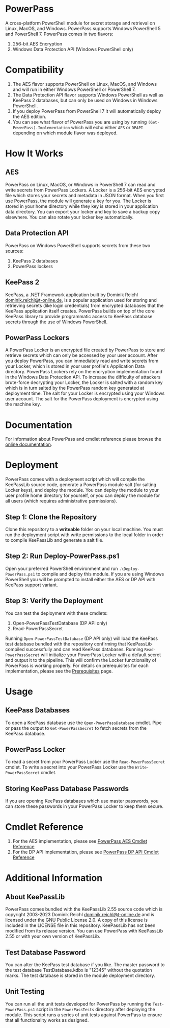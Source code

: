 # PowerPass
A cross-platform PowerShell module for secret storage and retrieval on Linux, MacOS, and Windows. PowerPass supports Windows PowerShell 5 and PowerShell 7. PowerPass comes in two flavors:
1. 256-bit AES Encryption
2. Windows Data Protection API (Windows PowerShell only)
# Compatibility
1. The AES flavor supports PowerShell on Linux, MacOS, and Windows and will run in either Windows PowerShell or PowerShell 7.
2. The Data Protection API flavor supports Windows PowerShell as well as KeePass 2 databases, but can only be used on Windows in Windows PowerShell.
3. If you deploy PowerPass from PowerShell 7 it will automatically deploy the AES edition.
4. You can see what flavor of PowerPass you are using by running `(Get-PowerPass).Implementation` which will echo either `AES` or `DPAPI` depending on which module flavor was deployed.
# How It Works
## AES
PowerPass on Linux, MacOS, or Windows in PowerShell 7 can read and write secrets from PowerPass Lockers.
A Locker is a 256-bit AES encrypted file which stores your secrets and metadata in JSON format.
When you first use PowerPass, the module will generate a key for you.
The Locker is stored in your home directory while they key is stored in your application data directory.
You can export your locker and key to save a backup copy elsewhere.
You can also rotate your locker key automatically.
## Data Protection API
PowerPass on Windows PowerShell supports secrets from these two sources:
1. KeePass 2 databases
2. PowerPass lockers
## KeePass 2
KeePass, a .NET Framework application built by Dominik Reichl <dominik.reichl@t-online.de>, is a popular application used for storing and retrieving secrets (like login credentials) from encrypted databases that the KeePass application itself creates.
PowerPass builds on top of the core KeePass library to provide programmatic access to KeePass database secrets through the use of Windows PowerShell.
## PowerPass Lockers
A PowerPass Locker is an encrypted file created by PowerPass to store and retrieve secrets which can only be accessed by your user account.
After you deploy PowerPass, you can immediately read and write secrets from your Locker, which is stored in your user profile's Application Data directory.
PowerPass Lockers rely on the encryption implementation found in the Windows Data Protection API.
To increase the difficulty of attackers brute-force decrypting your Locker, the Locker is salted with a random key which is in turn salted by the PowerPass random key generated at deployment time.
The salt for your Locker is encrypted using your Windows user account.
The salt for the PowerPass deployment is encrypted using the machine key.
# Documentation
For information about PowerPass and cmdlet reference please browse the [online documentation](https://chopinrlz.github.io/powerpass).
# Deployment
PowerPass comes with a deployment script which will compile the KeePassLib source code, generate a PowerPass module salt (for salting Locker keys), and deploy the module. You can deploy the module to your user profile home directory for yourself, or you can deploy the module for all users (which requires administrative permissions).
## Step 1: Clone the Repository
Clone this repository to a **writeable** folder on your local machine. You must run the deployment script with write permissions to the local folder in order to compile KeePassLib and generate a salt file.
## Step 2: Run Deploy-PowerPass.ps1
Open your preferred PowerShell environment and run `.\Deploy-PowerPass.ps1` to compile and deploy this module.
If you are using Windows PowerShell you will be prompted to install either the AES or DP API with KeePass support variant.
## Step 3: Verify the Deployment
You can test the deployment with these cmdlets:
1. Open-PowerPassTestDatabase (DP API only)
2. Read-PowerPassSecret

Running `Open-PowerPassTestDatabase` (DP API only) will load the KeePass test database bundled with the repository confirming that KeePassLib compiled successfully and can read KeePass databases.
Running `Read-PowerPassSecret` will initialize your PowerPass Locker with a default secret and output it to the pipeline.
This will confirm the Locker functionality of PowerPass is working properly.
For details on prerequisites for each implementation, please see the [Prerequisites](https://chopinrlz.github.io/powerpass/prerequisites) page.
# Usage
## KeePass Databases
To open a KeePass database use the `Open-PowerPassDatabase` cmdlet.
Pipe or pass the output to `Get-PowerPassSecret` to fetch secrets from the KeePass database.
## PowerPass Locker
To read a secret from your PowerPass Locker use the `Read-PowerPassSecret` cmdlet.
To write a secret into your PowerPass Locker use the `Write-PowerPassSecret` cmdlet.
## Storing KeePass Database Passwords
If you are opening KeePass databases which use master passwords, you can store these passwords in your PowerPass Locker to keep them secure.
# Cmdlet Reference
1. For the AES implementation, please see [PowerPass AES Cmdlet Reference](https://chopinrlz.github.io/powerpass/aes-cmdlet-ref)
1. For the DP API implementation, please see [PowerPass DP API Cmdlet Reference](https://chopinrlz.github.io/powerpass/dpapi-cmdlet-ref)
# Additional Information
## About KeePassLib
PowerPass comes bundled with the KeePassLib 2.55 source code which is copyright 2003-2023 Dominik Reichl <dominik.reichl@t-online.de> and is licensed under the GNU Public License 2.0. A copy of this license is included in the LICENSE file in this repository. KeePassLib has not been modified from its release version. You can use PowerPass with KeePassLib 2.55 or with your own version of KeePassLib.
## Test Database Password
You can alter the KeePass test database if you like. The master password to the test database TestDatabase.kdbx is "12345" without the quotation marks. The test database is stored in the module deployment directory.
## Unit Testing
You can run all the unit tests developed for PowerPass by running the `Test-PowerPass.ps1` script in the `PowerPassTests` directory after deploying the module. This script runs a series of unit tests against PowerPass to ensure that all functionality works as designed.